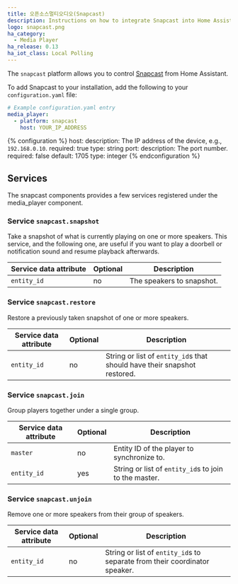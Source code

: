```yaml
---
title: 오픈소스멀티오디오(Snapcast)
description: Instructions on how to integrate Snapcast into Home Assistant.
logo: snapcast.png
ha_category:
  - Media Player
ha_release: 0.13
ha_iot_class: Local Polling
---
```


The `snapcast` platform allows you to control [Snapcast](https://github.com/badaix/snapcast) from Home Assistant.

To add Snapcast to your installation, add the following to your `configuration.yaml` file:

```yaml
# Example configuration.yaml entry
media_player:
  - platform: snapcast
    host: YOUR_IP_ADDRESS
```

{% configuration %}
host:
  description: The IP address of the device, e.g., `192.168.0.10`.
  required: true
  type: string
port:
  description: The port number.
  required: false
  default: 1705
  type: integer
{% endconfiguration %}

## Services

The snapcast components provides a few services registered under the media_player component.

### Service `snapcast.snapshot`

Take a snapshot of what is currently playing on one or more speakers. This service, and the following one, are useful if you want to play a doorbell or notification sound and resume playback afterwards.

| Service data attribute | Optional | Description |
| ---------------------- | -------- | ----------- |
| `entity_id` | no | The speakers to snapshot.

### Service `snapcast.restore`

Restore a previously taken snapshot of one or more speakers.

| Service data attribute | Optional | Description |
| ---------------------- | -------- | ----------- |
| `entity_id` | no | String or list of `entity_id`s that should have their snapshot restored.

### Service `snapcast.join`

Group players together under a single group.

| Service data attribute | Optional | Description |
| ---------------------- | -------- | ----------- |
| `master` | no | Entity ID of the player to synchronize to.
| `entity_id` | yes | String or list of `entity_id`s to join to the master.

### Service `snapcast.unjoin`

Remove one or more speakers from their group of speakers.

| Service data attribute | Optional | Description |
| ---------------------- | -------- | ----------- |
| `entity_id` | no | String or list of `entity_id`s to separate from their coordinator speaker.
